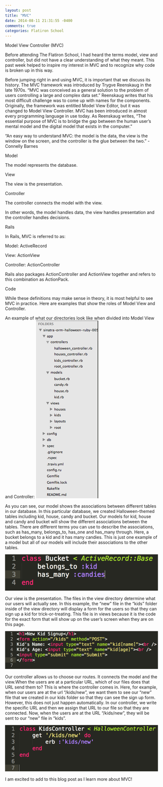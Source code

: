 ```yaml
---
layout: post
title: "MVC"
date: 2014-08-11 21:31:55 -0400
comments: true
categories: Flatiron School
---
```

Model View Controller (MVC)

Before attending The Flatiron School, I had heard the terms model, view and controller, but did not have a clear understanding of what they meant. This past week helped to inspire my interest in MVC and to recognize why code is broken up in this way.

Before jumping right in and using MVC, it is important that we discuss its history. The MVC framework was introduced by Trygve Reenskaug in the late 1970s. “MVC was conceived as a general solution to the problem of users controlling a large and complex data set.” Reenskaug writes that his most difficult challenge was to come up with names for the components. Originally, the framework was entitled Model View Editor, but it was changed to Model View Controller. MVC has been introduced in almost every programming language in use today. As Reenskaug writes, “The essential purpose of MVC is to bridge the gap between the human user’s mental model and the digital model that exists in the computer.”

“An easy way to understand MVC: the model is the data, the view is the window on the screen, and the controller is the glue between the two.” -Connelly Barnes

Model

The model represents the database.

View

The view is the presentation.

Controller

The controller connects the model with the view.

In other words, the model handles data, the view handles presentation and the controller handles decisions.

Rails

In Rails, MVC is referred to as:

Model: ActiveRecord

View: ActionView

Controller: ActionController

Rails also packages ActionController and ActionView together and refers to this combination as ActionPack.

Code

While these definitions may make sense in theory, it is most helpful to see MVC in practice. Here are examples that show the roles of Model View and Controller.

An example of what our directories look like when divided into Model View and Controller: <img src= "../images/MVC.png">

As you can see, our model shows the associations between different tables in our database. In this particular database, we created Halloween-themed tables including kid, house, candy and bucket. Our models for kid, house and candy and bucket will show the different associations between the tables. There are different terms you can use to describe the associations, such as has_many, belongs_to, has_one and has_many through. Here, a bucket belongs to a kid and it has many candies. This is just one example of a model but all of our models will include their associations to the other tables.

<img src= "../images/model.png">

Our view is the presentation. The files in the view directory determine what our users will actually see. In this example, the “new” file in the “kids” folder inside of the view directory will display a form for the users so that they can sign up a kid for trick-or-treating. This file is in views because it is the code for the exact form that will show up on the user’s screen when they are on this page. 

<img src= "../images/views.png">

Our controller allows us to choose our routes. It connects the model and the view.When the users are at a particular URL, which of our files does that URL send them to? This is where the controller comes in. Here, for example, when our users are at the url “/kids/new”, we want them to see our “new” file that we created in our kids folder so that they can see the sign up form. However, this does not just happen automatically. In our controller, we write the specific URL and then we assign that URL to our file so that they are connected. Now, when the users are at the URL “/kids/new”, they will be sent to our “new” file in “kids”. 

<img src= "../images/controller.png">

I am excited to add to this blog post as I learn more about MVC!